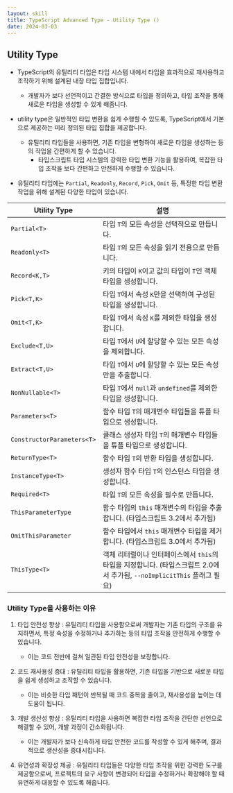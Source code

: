 ```yaml
---
layout: skill
title: TypeScript Advanced Type - Utility Type ()
date: 2024-03-03
---
```





## Utility Type

- TypeScript의 유틸리티 타입은 타입 시스템 내에서 타입을 효과적으로 재사용하고 조작하기 위해 설계된 내장 타입 집합입니다.
    - 개발자가 보다 선언적이고 간결한 방식으로 타입을 정의하고, 타입 조작을 통해 새로운 타입을 생성할 수 있게 해줍니다.

- utility type은 일반적인 타입 변환을 쉽게 수행할 수 있도록, TypeScript에서 기본으로 제공하는 미리 정의된 타입 집합을 제공합니다.
    - 유틸리티 타입들을 사용하면, 기존 타입을 변형하여 새로운 타입을 생성하는 등의 작업을 간편하게 할 수 있습니다.
        - 타입스크립트 타입 시스템의 강력한 타입 변환 기능을 활용하여, 복잡한 타입 조작을 보다 간편하고 안전하게 수행할 수 있습니다.

- 유틸리티 타입에는 `Partial`, `Readonly`, `Record`, `Pick`, `Omit` 등, 특정한 타입 변환 작업을 위해 설계된 다양한 타입이 있습니다.

| Utility Type | 설명 |
| --- | --- |
| `Partial<T>` | 타입 `T`의 모든 속성을 선택적으로 만듭니다. |
| `Readonly<T>` | 타입 `T`의 모든 속성을 읽기 전용으로 만듭니다. |
| `Record<K,T>` | 키의 타입이 `K`이고 값의 타입이 `T`인 객체 타입을 생성합니다. |
| `Pick<T,K>` | 타입 `T`에서 속성 `K`만을 선택하여 구성된 타입을 생성합니다. |
| `Omit<T,K>` | 타입 `T`에서 속성 `K`를 제외한 타입을 생성합니다. |
| `Exclude<T,U>` | 타입 `T`에서 `U`에 할당할 수 있는 모든 속성을 제외합니다. |
| `Extract<T,U>` | 타입 `T`에서 `U`에 할당할 수 있는 모든 속성만을 추출합니다. |
| `NonNullable<T>` | 타입 `T`에서 `null`과 `undefined`를 제외한 타입을 생성합니다. |
| `Parameters<T>` | 함수 타입 `T`의 매개변수 타입들을 튜플 타입으로 생성합니다. |
| `ConstructorParameters<T>` | 클래스 생성자 타입 `T`의 매개변수 타입들을 튜플 타입으로 생성합니다. |
| `ReturnType<T>` | 함수 타입 `T`의 반환 타입을 생성합니다. |
| `InstanceType<T>` | 생성자 함수 타입 `T`의 인스턴스 타입을 생성합니다. |
| `Required<T>` | 타입 `T`의 모든 속성을 필수로 만듭니다. |
| `ThisParameterType` | 함수 타입의 `this` 매개변수의 타입을 추출합니다. (타입스크립트 3.2에서 추가됨) |
| `OmitThisParameter` | 함수 타입에서 `this` 매개변수 타입을 제거합니다. (타입스크립트 3.0에서 추가됨) |
| `ThisType<T>` | 객체 리터럴이나 인터페이스에서 `this`의 타입을 지정합니다. (타입스크립트 2.0에서 추가됨, `--noImplicitThis` 플래그 필요) |


### Utility Type을 사용하는 이유

1. 타입 안전성 향상 : 유틸리티 타입을 사용함으로써 개발자는 기존 타입의 구조를 유지하면서, 특정 속성을 수정하거나 추가하는 등의 타입 조작을 안전하게 수행할 수 있습니다.
    - 이는 코드 전반에 걸쳐 일관된 타입 안전성을 보장합니다.

2. 코드 재사용성 증대 : 유틸리티 타입을 활용하면, 기존 타입을 기반으로 새로운 타입을 쉽게 생성하고 조작할 수 있습니다.
    - 이는 비슷한 타입 패턴이 반복될 때 코드 중복을 줄이고, 재사용성을 높이는 데 도움이 됩니다.

3. 개발 생산성 향상 : 유틸리티 타입을 사용하면 복잡한 타입 조작을 간단한 선언으로 해결할 수 있어, 개발 과정이 간소화됩니다.
    - 이는 개발자가 보다 신속하게 타입 안전한 코드를 작성할 수 있게 해주며, 결과적으로 생산성을 증대시킵니다.

4. 유연성과 확장성 제공 : 유틸리티 타입들은 다양한 타입 조작을 위한 강력한 도구를 제공함으로써, 프로젝트의 요구 사항이 변경되어 타입을 수정하거나 확장해야 할 때 유연하게 대응할 수 있도록 해줍니다.



